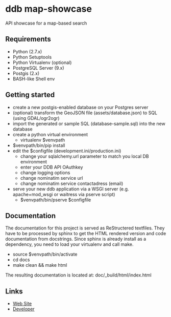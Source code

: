 # ddb map-showcase

API showcase for a map-based search

## Requirements

- Python (2.7.x)
- Python Setuptools
- Python Virtualenv (optional)
- PostgreSQL Server (9.x)
- Postgis (2.x)
- BASH-like Shell env


## Getting started

- create a new postgis-enabled database on your Postgres server
- (optional) transform the GeoJSON file (assets/database.json) to SQL (using GDAL/ogr2ogr)
- import the generated or sample SQL (database-sample.sql) into the new database
- create a python virtual environment
    - virtualenv $venvpath
- $venvpath/bin/pip install <directory containing this file>
- edit the $configfile (development.ini/production.ini)
    - change your sqlalchemy.url parameter to match you local DB environment
    - enter your DDB API OAuthkey
    - change logging options
    - change nominatim service url
    - change nominatim service contactadress (email)
- serve your new ddb application via a WSGI server (e.g. apache+mod_wsgi or waitress via pserve script)
    - $venvpath/bin/pserve $configfile

## Documentation

The documentation for this project is served as ReStructered textfiles. They have to be processed by sphinx to get the
HTML rendered version and code documentation from docstrings. Since sphinx is already install as a dependency, you
need to load your virtualenv and call make.

- source $venvpath/bin/activate
- cd docs
- make clean && make html

The resulting documentation is located at: doc/_build/html/index.html

## Links

* [Web Site](https://www.deutsche-digitale-bibliothek.de/)
* [Developer](http://www.webgis.de/)
